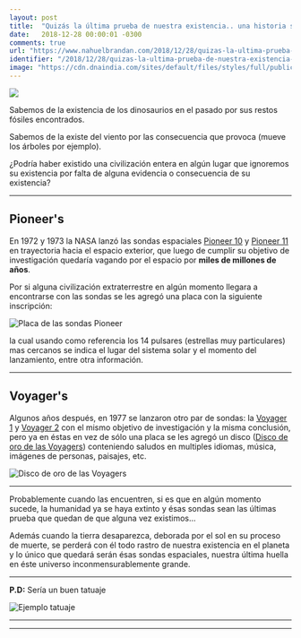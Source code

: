 ```yaml
---
layout: post
title:  "Quizás la última prueba de nuestra existencia.. una historia sobre Pioneer's & Voyager's"
date:   2018-12-28 00:00:01 -0300
comments: true
url: "https://www.nahuelbrandan.com/2018/12/28/quizas-la-ultima-prueba-de-nuestra-existencia-historia-sobre-pioneer-y-voyager.html"
identifier: "/2018/12/28/quizas-la-ultima-prueba-de-nuestra-existencia-historia-sobre-pioneer-y-voyager.html"
image: "https://cdn.dnaindia.com/sites/default/files/styles/full/public/2018/08/20/720379-universe-2250310960720.jpg"
---
```


![]({{page.image}})

Sabemos de la existencia de los dinosaurios en el pasado por sus restos fósiles encontrados.

Sabemos de la existe del viento por las consecuencia que provoca (mueve los árboles por ejemplo).

¿Podría haber existido una civilización entera en algún lugar que ignoremos su existencia por falta de alguna evidencia o consecuencia de su existencia?

---

## Pioneer's

En 1972 y 1973 la NASA lanzó las sondas espaciales [Pioneer 10](https://es.wikipedia.org/wiki/Pioneer_10) y [Pioneer 11](https://es.wikipedia.org/wiki/Pioneer_11) en trayectoria hacia el espacio exterior, que luego de cumplir su objetivo de investigación quedaría vagando por el espacio por **miles de millones de años**.

Por si alguna civilización extraterrestre en algún momento llegara a encontrarse con las sondas se les agregó una placa con la siguiente inscripción:

![Placa de las sondas Pioneer](https://scontent.fcor7-1.fna.fbcdn.net/v/t1.0-9/29595100_10216373777765976_5172775629044824422_n.jpg?_nc_cat=109&_nc_ht=scontent.fcor7-1.fna&oh=7e2795c6a0f02f0ede93a5059bd07951&oe=5CCF3C8B)

 la cual usando como referencia los 14 pulsares (estrellas muy particulares) mas cercanos se indica el lugar del sistema solar y el momento del lanzamiento, entre otra información.

---

## Voyager's

Algunos años después, en 1977 se lanzaron otro par de sondas: la [Voyager 1](https://es.wikipedia.org/wiki/Voyager_1) y [Voyager 2](https://es.wikipedia.org/wiki/Voyager_2) con el mismo objetivo de investigación y la misma conclusión, pero ya en éstas en vez de sólo una placa se les agregó un disco ([Disco de oro de las Voyagers](https://es.wikipedia.org/wiki/Disco_de_oro_de_las_Voyager)) conteniendo saludos en multiples idiomas, música, imágenes de personas, paisajes, etc.

![Disco de oro de las Voyagers](https://upload.wikimedia.org/wikipedia/commons/thumb/5/56/The_Sounds_of_Earth_Record_Cover_-_GPN-2000-001978.jpg/800px-The_Sounds_of_Earth_Record_Cover_-_GPN-2000-001978.jpg)

---

Probablemente cuando las encuentren, si es que en algún momento sucede, la humanidad ya se haya extinto y ésas sondas sean las últimas prueba que quedan de que alguna vez existimos...

Además cuando la tierra desaparezca, deborada por el sol en su proceso de muerte, se perderá con él todo rastro de nuestra existencia en el planeta y lo único que quedará serán ésas sondas espaciales, nuestra última huella en éste universo inconmensurablemente grande.

---

**P.D:** Sería un buen tatuaje

![Ejemplo tatuaje](https://i.pinimg.com/originals/a8/96/05/a89605065a277d06394eaf264c39ab43.jpg)

---
---
